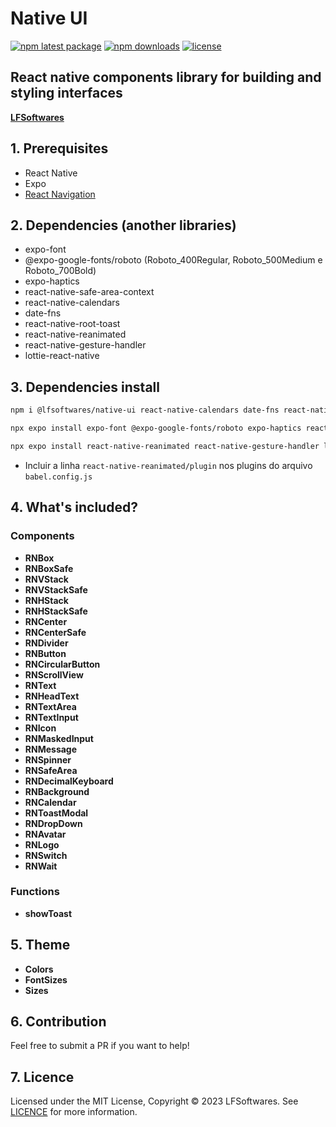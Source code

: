 # Native UI

[![npm latest package](https://img.shields.io/npm/v/@lfsoftwares/native-ui/latest.svg)](https://www.npmjs.com/package/@lfsoftwares/native-ui)
[![npm downloads](https://img.shields.io/npm/dm/@lfsoftwares/native-ui.svg)](https://npm-stat.com/charts.html?package=@lfsoftwares/native-ui)
[![license](https://img.shields.io/badge/license-MIT-blue.svg)](https://github.com/leofernandesbh/npm-libs/blob/0b911851e9a8ebe9670b3cb1f23c8277922c6f4f/LICENCE)

## React native components library for building and styling interfaces

[**LFSoftwares**](https://www.lfsoftwares.com.br/)

## 1. Prerequisites

- React Native 
- Expo
- [React Navigation](https://reactnavigation.org/docs/getting-started/)

## 2. Dependencies (another libraries)

- expo-font
- @expo-google-fonts/roboto (Roboto_400Regular, Roboto_500Medium e Roboto_700Bold)
- expo-haptics
- react-native-safe-area-context
- react-native-calendars
- date-fns
- react-native-root-toast
- react-native-reanimated
- react-native-gesture-handler
- lottie-react-native

## 3. Dependencies install

```bash
npm i @lfsoftwares/native-ui react-native-calendars date-fns react-native-root-toast
```
```bash
npx expo install expo-font @expo-google-fonts/roboto expo-haptics react-native-safe-area-context
```
```bash
npx expo install react-native-reanimated react-native-gesture-handler lottie-react-native
```
- Incluir a linha ``react-native-reanimated/plugin`` nos plugins do arquivo ``babel.config.js``

## 4. What's included?

### Components

- **RNBox**
- **RNBoxSafe**
- **RNVStack**
- **RNVStackSafe**
- **RNHStack**
- **RNHStackSafe**
- **RNCenter**
- **RNCenterSafe**
- **RNDivider**
- **RNButton**
- **RNCircularButton**
- **RNScrollView**
- **RNText**
- **RNHeadText**
- **RNTextArea**
- **RNTextInput**
- **RNIcon**
- **RNMaskedInput**
- **RNMessage**
- **RNSpinner**
- **RNSafeArea**
- **RNDecimalKeyboard**
- **RNBackground**
- **RNCalendar**
- **RNToastModal**
- **RNDropDown**
- **RNAvatar**
- **RNLogo**
- **RNSwitch**
- **RNWait**

### Functions

- **showToast**

## 5. Theme

- **Colors**
- **FontSizes**
- **Sizes**

## 6. Contribution

Feel free to submit a PR if you want to help!

## 7. Licence

Licensed under the MIT License, Copyright © 2023 LFSoftwares. See [LICENCE](https://github.com/leofernandesbh/npm-libs/blob/0b911851e9a8ebe9670b3cb1f23c8277922c6f4f/LICENCE) for more information.